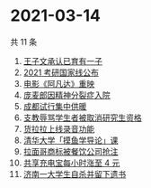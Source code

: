 # 2021-03-14

共 11 条

<!-- BEGIN ZHIHUSEARCH -->
<!-- 最后更新时间 Sun Mar 14 2021 08:41:31 GMT+0800 (China Standard Time) -->
1. [王子文承认已育有一子](https://www.zhihu.com/search?q=王子文)
1. [2021 考研国家线公布](https://www.zhihu.com/search?q=考研国家线)
1. [电影《阿凡达》重映](https://www.zhihu.com/search?q=阿凡达)
1. [庞麦郎因精神分裂症入院](https://www.zhihu.com/search?q=庞麦郎)
1. [成都试行集中供暖](https://www.zhihu.com/search?q=成都供暖)
1. [支教辱骂学生者被取消研究生资格](https://www.zhihu.com/search?q=大连理工大学支教)
1. [货拉拉上线录音功能](https://www.zhihu.com/search?q=货拉拉)
1. [清华大学「摸鱼学导论」课](https://www.zhihu.com/search?q=摸鱼课)
1. [拉面哥商标被餐饮公司抢注](https://www.zhihu.com/search?q=拉面哥)
1. [共享充电宝每小时涨至 4 元](https://www.zhihu.com/search?q=共享充电宝)
1. [济南一大学生自杀并留下遗书](https://www.zhihu.com/search?q=济南大学学生自杀)
<!-- END ZHIHUSEARCH -->

